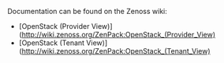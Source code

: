 Documentation can be found on the Zenoss wiki:

- [OpenStack (Provider View)](http://wiki.zenoss.org/ZenPack:OpenStack_(Provider_View)
- [OpenStack (Tenant View)](http://wiki.zenoss.org/ZenPack:OpenStack_(Tenant_View)
